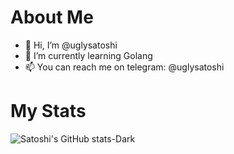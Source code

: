 # About Me 


- 👋 Hi, I’m @uglysatoshi
- 🌱 I’m currently learning Golang
- 📫 You can reach me on telegram: @uglysatoshi


# My Stats

![Satoshi's GitHub stats-Dark](https://github-readme-stats.vercel.app/api?username=uglysatoshi\&show_icons=true\&theme=dark#gh-dark-mode-only)

